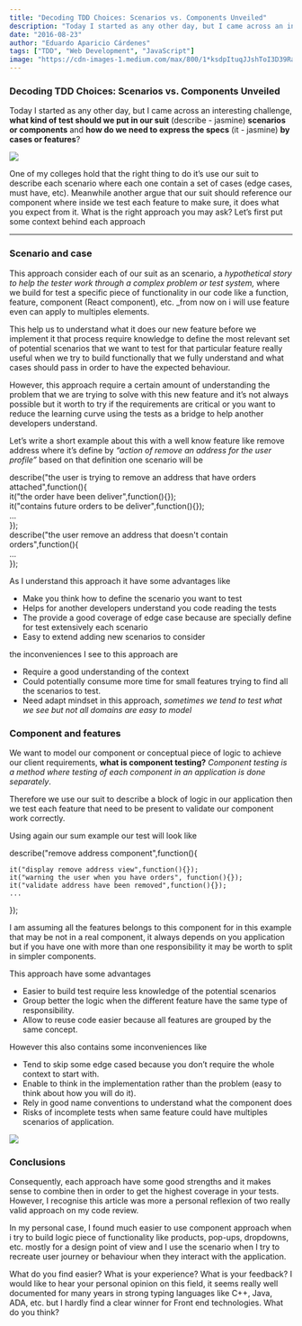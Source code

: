 ```yaml
---
title: "Decoding TDD Choices: Scenarios vs. Components Unveiled"
description: "Today I started as any other day, but I came across an interesting challenge, what kind of test should we put in our suit (describe..."
date: "2016-08-23"
author: "Eduardo Aparicio Cárdenes"
tags: ["TDD", "Web Development", "JavaScript"]
image: "https://cdn-images-1.medium.com/max/800/1*ksdpItuqJJshToI3D39RaQ.png"
---
```


### Decoding TDD Choices: Scenarios vs. Components Unveiled

Today I started as any other day, but I came across an interesting challenge, **what kind of test should we put in our suit** (describe - jasmine) **scenarios or components** and **how do we need to express the specs** (it - jasmine) **by cases or features**?

![](https://cdn-images-1.medium.com/max/800/1*ksdpItuqJJshToI3D39RaQ.png)

One of my colleges hold that the right thing to do it’s use our suit to describe each scenario where each one contain a set of cases (edge cases, must have, etc). Meanwhile another argue that our suit should reference our component where inside we test each feature to make sure, it does what you expect from it. What is the right approach you may ask? Let’s first put some context behind each approach

* * *

### Scenario and case

This approach consider each of our suit as an scenario, a _hypothetical story to help the tester work through a complex problem or test system,_ where we build for test a specific piece of functionality in our code like a function, feature, component (React component), etc. _from now on i will use feature even can apply to multiples elements.

This help us to understand what it does our new feature before we implement it that process require knowledge to define the most relevant set of potential scenarios that we want to test for that particular feature really useful when we try to build functionally that we fully understand and what cases should pass in order to have the expected behaviour.

However, this approach require a certain amount of understanding the problem that we are trying to solve with this new feature and it’s not always possible but it worth to try if the requirements are critical or you want to reduce the learning curve using the tests as a bridge to help another developers understand.

Let’s write a short example about this with a well know feature like remove address where it’s define by _“action of remove an address for the user profile”_ based on that definition one scenario will be

describe("the user is trying to remove an address that have orders attached",function(){  
    it("the order have been deliver",function(){});  
    it("contains future orders to be deliver",function(){});  
    ...  
});  
describe("the user remove an address that doesn't contain orders",function(){  
    ...  
});

As I understand this approach it have some advantages like

*   Make you think how to define the scenario you want to test
*   Helps for another developers understand you code reading the tests
*   The provide a good coverage of edge case because are specially define for test extensively each scenario
*   Easy to extend adding new scenarios to consider

the inconveniences I see to this approach are

*   Require a good understanding of the context
*   Could potentially consume more time for small features trying to find all the scenarios to test.
*   Need adapt mindset in this approach, _sometimes we tend to test what we see but not all domains are easy to model_

### Component and features

We want to model our component or conceptual piece of logic to achieve our client requirements, **what is component testing?** _Component testing is a method where testing of each component in an application is done separately_.

Therefore we use our suit to describe a block of logic in our application then we test each feature that need to be present to validate our component work correctly.

Using again our sum example our test will look like

describe("remove address component",function(){

    it("display remove address view",function(){});  
    it("warning the user when you have orders", function(){});  
    it("validate address have been removed",function(){});  
    ...  
});

I am assuming all the features belongs to this component for in this example that may be not in a real component, it always depends on you application but if you have one with more than one responsibility it may be worth to split in simpler components.

This approach have some advantages

*   Easier to build test require less knowledge of the potential scenarios
*   Group better the logic when the different feature have the same type of responsibility.
*   Allow to reuse code easier because all features are grouped by the same concept.

However this also contains some inconveniences like

*   Tend to skip some edge cased because you don’t require the whole context to start with.
*   Enable to think in the implementation rather than the problem (easy to think about how you will do it).
*   Rely in good name conventions to understand what the component does
*   Risks of incomplete tests when same feature could have multiples scenarios of application.

![](https://cdn-images-1.medium.com/max/800/1*hC3e6MURblwPpExzZwRjaw.jpeg)

### Conclusions

Consequently, each approach have some good strengths and it makes sense to combine then in order to get the highest coverage in your tests. However, I recognise this article was more a personal reflexion of two really valid approach on my code review.

In my personal case, I found much easier to use component approach when i try to build logic piece of functionality like products, pop-ups, dropdowns, etc. mostly for a design point of view and I use the scenario when I try to recreate user journey or behaviour when they interact with the application.

What do you find easier? What is your experience? What is your feedback? I would like to hear your personal opinion on this field, it seems really well documented for many years in strong typing languages like C++, Java, ADA, etc. but I hardly find a clear winner for Front end technologies. What do you think?